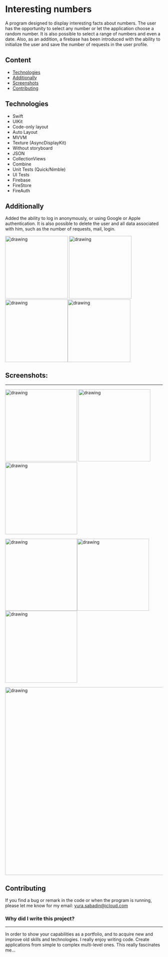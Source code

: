 # Interesting numbers
A program designed to display interesting facts about numbers. The user has the opportunity to select any number or let the application choose a random number. It is also possible to select a range of numbers and even a date. 
Also, as an addition, a firebase has been introduced with the ability to initialize the user and save the number of requests in the user profile.

## Content
- [Technologies](#technologies)
- [Additionally](#additionally)
- [Screenshots](#screenshots)
- [Contributing](#contributing)

## Technologies
- Swift
- UIKit
- Code-only layout
- Auto Layout
- MVVM
- Texture (AsyncDisplayKit)
- Without storyboard
- JSON 
- CollectionViews
- Combine
- Unit Tests (Quick/Nimble)
- UI Tests
- Firebase
- FireStore
- FireAuth


## Additionally
Added the ability to log in anonymously, or using Google or Apple authentication. It is also possible to delete the user and all data associated with him, such as the number of requests, mail, login.

<img src="./screenShots/1.png" alt="drawing" width="200"/> <img src="./screenShots/2.png" alt="drawing" width="200"/><img src="./screenShots/4.png" alt="drawing" width="200"/><img src="./screenShots/10.png" alt="drawing" width="200"/>

## Screenshots:
___

<img src="./screenShots/3.png" alt="drawing" width="230"/> <img src="./screenShots/5.png" alt="drawing" width="230"/> <img src="./screenShots/6.png" alt="drawing" width="230"/>

<img src="./screenShots/7.png" alt="drawing" width="230"/><img src="./screenShots/8.png" alt="drawing" width="230"/><img src="./screenShots/11.png" alt="drawing" width="230"/>

<img src="./screenShots/12.png" alt="drawing" width="600"/>

## Contributing
If you find a bug or remark in the code or when the program is running, please let me know for my email:
<a href="mailto:yura.sabadin@icloud.com">yura.sabadin@icloud.com</a></p>


### Why did I write this project?
___
In order to show your capabilities as a portfolio, and to acquire new and improve old skills and technologies.
I really enjoy writing code. Create applications from simple to complex multi-level ones. This really fascinates me...

